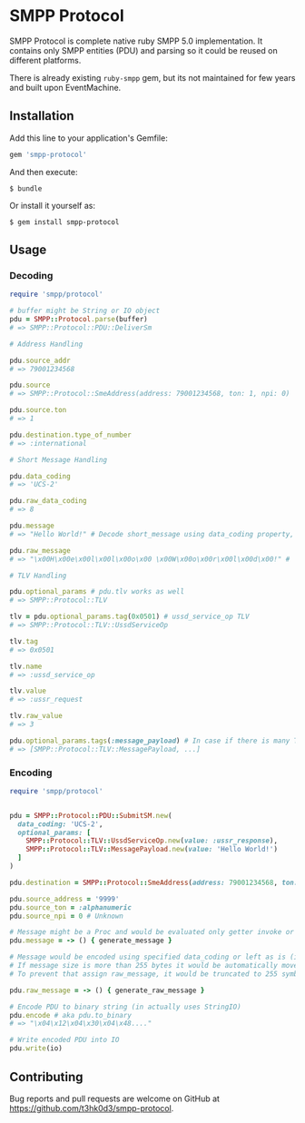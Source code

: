 # SMPP Protocol

SMPP Protocol is complete native ruby SMPP 5.0 implementation.
It contains only SMPP entities (PDU) and parsing so it could be reused on different platforms.

There is already existing ``ruby-smpp`` gem, but its not maintained for few years and built upon EventMachine.

## Installation

Add this line to your application's Gemfile:

```ruby
gem 'smpp-protocol'
```

And then execute:

    $ bundle

Or install it yourself as:

    $ gem install smpp-protocol

## Usage

### Decoding

```ruby
require 'smpp/protocol'

# buffer might be String or IO object
pdu = SMPP::Protocol.parse(buffer)
# => SMPP::Protocol::PDU::DeliverSm

# Address Handling

pdu.source_addr
# => 79001234568

pdu.source
# => SMPP::Protocol::SmeAddress(address: 79001234568, ton: 1, npi: 0)

pdu.source.ton
# => 1

pdu.destination.type_of_number
# => :international

# Short Message Handling

pdu.data_coding
# => 'UCS-2'

pdu.raw_data_coding
# => 8

pdu.message
# => "Hello World!" # Decode short_message using data_coding property, returns raw message if data_conding is unknown

pdu.raw_message
# => "\x00H\x00e\x00l\x00l\x00o\x00 \x00W\x00o\x00r\x00l\x00d\x00!" # 'Hello World!' encoded in USC-2 in ASCII

# TLV Handling

pdu.optional_params # pdu.tlv works as well
# => SMPP::Protocol::TLV

tlv = pdu.optional_params.tag(0x0501) # ussd_service_op TLV
# => SMPP::Protocol::TLV::UssdServiceOp

tlv.tag
# => 0x0501

tlv.name
# => :ussd_service_op

tlv.value
# => :ussr_request

tlv.raw_value
# => 3

pdu.optional_params.tags(:message_payload) # In case if there is many TLVs with same tag
# => [SMPP::Protocol::TLV::MessagePayload, ...]

```

### Encoding

```ruby
require 'smpp/protocol'


pdu = SMPP::Protocol::PDU::SubmitSM.new(
  data_coding: 'UCS-2',
  optional_params: [
    SMPP::Protocol::TLV::UssdServiceOp.new(value: :ussr_response),
    SMPP::Protocol::TLV::MessagePayload.new(value: 'Hello World!')
  ]
)

pdu.destination = SMPP::Protocol::SmeAddress(address: 79001234568, ton: 1, npi: 0)

pdu.source_address = '9999'
pdu.source_ton = :alphanumeric
pdu.source_npi = 0 # Unknown

# Message might be a Proc and would be evaluated only getter invoke or encoding
pdu.message = -> () { generate_message }

# Message would be encoded using specified data_coding or left as is (if data_coding is unknown)
# If message size is more than 255 bytes it would be automatically moved to `message_payload` TLV.
# To prevent that assign raw_message, it would be truncated to 255 symbols and not automatically encoded

pdu.raw_message = -> () { generate_raw_message }

# Encode PDU to binary string (in actually uses StringIO)
pdu.encode # aka pdu.to_binary
# => "\x04\x12\x04\x30\x04\x48...."

# Write encoded PDU into IO
pdu.write(io)
```

## Contributing

Bug reports and pull requests are welcome on GitHub at https://github.com/t3hk0d3/smpp-protocol.

